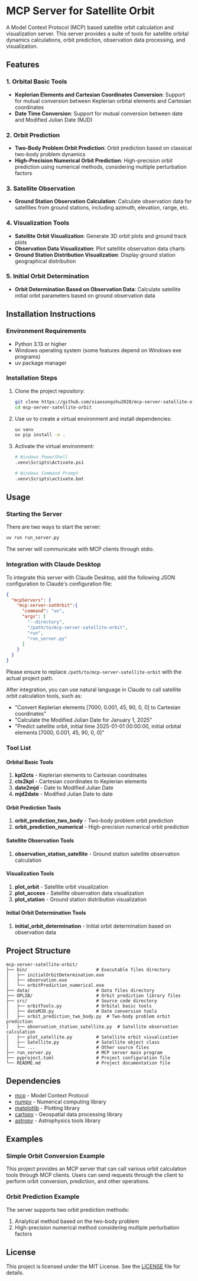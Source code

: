 # MCP Server for Satellite Orbit

A Model Context Protocol (MCP) based satellite orbit calculation and visualization server. This server provides a suite of tools for satellite orbital dynamics calculations, orbit prediction, observation data processing, and visualization.

## Features

### 1. Orbital Basic Tools
- **Keplerian Elements and Cartesian Coordinates Conversion**: Support for mutual conversion between Keplerian orbital elements and Cartesian coordinates
- **Date Time Conversion**: Support for mutual conversion between date and Modified Julian Date (MJD)

### 2. Orbit Prediction
- **Two-Body Problem Orbit Prediction**: Orbit prediction based on classical two-body problem dynamics
- **High-Precision Numerical Orbit Prediction**: High-precision orbit prediction using numerical methods, considering multiple perturbation factors

### 3. Satellite Observation
- **Ground Station Observation Calculation**: Calculate observation data for satellites from ground stations, including azimuth, elevation, range, etc.

### 4. Visualization Tools
- **Satellite Orbit Visualization**: Generate 3D orbit plots and ground track plots
- **Observation Data Visualization**: Plot satellite observation data charts
- **Ground Station Distribution Visualization**: Display ground station geographical distribution

### 5. Initial Orbit Determination
- **Orbit Determination Based on Observation Data**: Calculate satellite initial orbit parameters based on ground observation data

## Installation Instructions

### Environment Requirements
- Python 3.13 or higher
- Windows operating system (some features depend on Windows exe programs)
- uv package manager

### Installation Steps

1. Clone the project repository:
   ```bash
   git clone https://github.com/xiaosongshu2020/mcp-server-satellite-orbit.git
   cd mcp-server-satellite-orbit
   ```

2. Use uv to create a virtual environment and install dependencies:
   ```bash
   uv venv
   uv pip install -e .
   ```

3. Activate the virtual environment:
   ```bash
   # Windows PowerShell
   .venv\Scripts\Activate.ps1
   
   # Windows Command Prompt
   .venv\Scripts\activate.bat
   ```

## Usage

### Starting the Server

There are two ways to start the server:

   ```bash
   uv run run_server.py
   ```

The server will communicate with MCP clients through stdio.

### Integration with Claude Desktop

To integrate this server with Claude Desktop, add the following JSON configuration to Claude's configuration file:

```json
{
  "mcpServers": {
    "mcp-server-satOrbit":{
      "command": "uv",
      "args": [
        "--directory",
        "/path/to/mcp-server-satellite-orbit",
        "run",
        "run_server.py"
      ]
    }
  }
}
```

Please ensure to replace `/path/to/mcp-server-satellite-orbit` with the actual project path.

After integration, you can use natural language in Claude to call satellite orbit calculation tools, such as:
- "Convert Keplerian elements [7000, 0.001, 45, 90, 0, 0] to Cartesian coordinates"
- "Calculate the Modified Julian Date for January 1, 2025"
- "Predict satellite orbit, initial time 2025-01-01 00:00:00, initial orbital elements [7000, 0.001, 45, 90, 0, 0]"

### Tool List

#### Orbital Basic Tools

1. **kpl2cts** - Keplerian elements to Cartesian coordinates
2. **cts2kpl** - Cartesian coordinates to Keplerian elements
3. **date2mjd** - Date to Modified Julian Date
4. **mjd2date** - Modified Julian Date to date

#### Orbit Prediction Tools

1. **orbit_prediction_two_body** - Two-body problem orbit prediction
2. **orbit_prediction_numerical** - High-precision numerical orbit prediction

#### Satellite Observation Tools

1. **observation_station_satellite** - Ground station satellite observation calculation

#### Visualization Tools

1. **plot_orbit** - Satellite orbit visualization
2. **plot_access** - Satellite observation data visualization
3. **plot_station** - Ground station distribution visualization

#### Initial Orbit Determination Tools

1. **initial_orbit_determination** - Initial orbit determination based on observation data

## Project Structure

```
mcp-server-satellite-orbit/
├── bin/                          # Executable files directory
│   ├── initialOrbitDetermination.exe
│   ├── observation.exe
│   └── orbitPrediction_numerical.exe
├── data/                         # Data files directory
├── OPLIB/                        # Orbit prediction library files
├── src/                          # Source code directory
│   ├── orbitTools.py             # Orbital basic tools
│   ├── dateMJD.py                # Date conversion tools
│   ├── orbit_prediction_two_body.py  # Two-body problem orbit prediction
│   ├── observation_station_satellite.py  # Satellite observation calculation
│   ├── plot_satellite.py         # Satellite orbit visualization
│   ├── Satellite.py              # Satellite object class
│   └── ...                       # Other source files
├── run_server.py                 # MCP server main program
├── pyproject.toml                # Project configuration file
└── README.md                     # Project documentation file
```

## Dependencies

- [mcp](https://github.com/modelcontextprotocol/specification) - Model Context Protocol
- [numpy](https://numpy.org/) - Numerical computing library
- [matplotlib](https://matplotlib.org/) - Plotting library
- [cartopy](https://scitools.org.uk/cartopy/docs/latest/) - Geospatial data processing library
- [astropy](https://www.astropy.org/) - Astrophysics tools library

## Examples

### Simple Orbit Conversion Example

This project provides an MCP server that can call various orbit calculation tools through MCP clients. Users can send requests through the client to perform orbit conversion, prediction, and other operations.

### Orbit Prediction Example

The server supports two orbit prediction methods:
1. Analytical method based on the two-body problem
2. High-precision numerical method considering multiple perturbation factors

## License

This project is licensed under the MIT License. See the [LICENSE](LICENSE) file for details.

